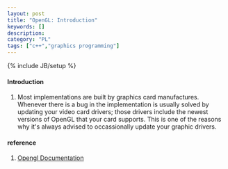 ```yaml
--- 
layout: post 
title: "OpenGL: Introduction" 
keywords: [] 
description: 
category: "PL"
tags: ["c++","graphics programming"]
--- 
```

{% include JB/setup %}


#### Introduction
1. Most implementations are built by graphics card manufactures. Whenever there is a bug in the
   implementation is usually solved by updating your video card drivers; those drivers include the
   newest versions of OpenGL that your card supports. This is one of the reasons why it's always
   advised to occassionally update your graphic drivers.



#### reference
1. [Opengl Documentation](https://docs.gl/)
